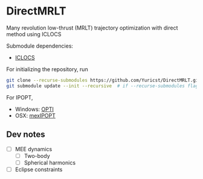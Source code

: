 # DirectMRLT

Many revolution low-thrust (MRLT) trajectory optimization with direct method using ICLOCS

Submodule dependencies:

- [ICLOCS](https://github.com/ImperialCollegeLondon/ICLOCS)

For initializing the repository, run

```bash
git clone --recurse-submodules https://github.com/Yuricst/DirectMRLT.git
git submodule update --init --recursive  # if --recurse-submodules flag was forgotten
```

For IPOPT, 

- Windows: [OPTI](https://github.com/jonathancurrie/OPTI)
- OSX: [mexIPOPT](https://github.com/ebertolazzi/mexIPOPT)


## Dev notes

- [ ] MEE dynamics
    - [ ] Two-body
    - [ ] Spherical harmonics
- [ ] Eclipse constraints